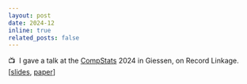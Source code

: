 ```yaml
---
layout: post
date: 2024-12
inline: true
related_posts: false
---
```


:tv:&nbsp; I gave a talk at the [CompStats](http://www.compstat2024.org/) 2024 in Giessen, on Record Linkage.  [[slides](/assets/pdf/CompStatsslides.pdf), [paper](https://arxiv.org/pdf/2407.06835)]